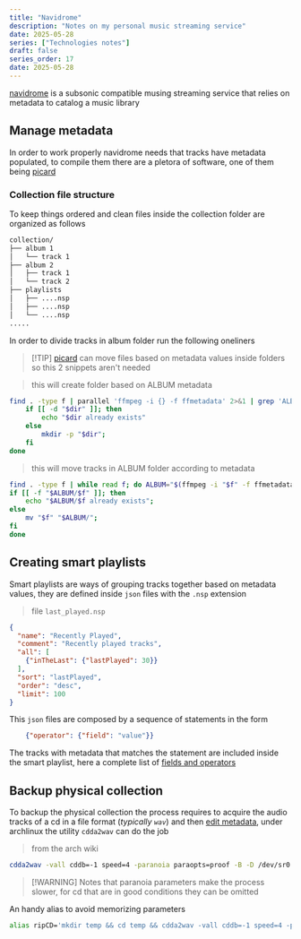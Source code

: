 ```yaml
---
title: "Navidrome"
description: "Notes on my personal music streaming service"
date: 2025-05-28
series: ["Technologies notes"]
draft: false
series_order: 17
date: 2025-05-28
---
```


 [navidrome](https://www.navidrome.org/) is a subsonic compatible musing streaming service that relies on metadata to catalog a music library

## Manage metadata

In order to work properly navidrome needs that tracks have metadata populated, to compile them there are a pletora of software, one of them being [picard](https://picard.musicbrainz.org/)

### Collection file structure

To keep things ordered and clean files inside the collection folder are organized as follows

```txt
collection/
├── album 1
│   └── track 1
├── album 2
│   ├── track 1
│   └── track 2
├── playlists
│   ├── ....nsp
│   ├── ....nsp
│   └── ....nsp
.....
```

In order to divide tracks in album folder run the following oneliners
>[!TIP] [picard](https://picard.musicbrainz.org/) can move files based on metadata values inside folders so this 2 snippets aren't needed

> this will create folder based on ALBUM metadata
```bash
find . -type f | parallel 'ffmpeg -i {} -f ffmetadata' 2>&1 | grep 'ALBUM ' |awk -F':' '{$1=""; print $0}' | while read dir; do
    if [[ -d "$dir" ]]; then
        echo "$dir already exists"
    else
        mkdir -p "$dir";
    fi
done
```

> this will move tracks in ALBUM folder according to metadata
```bash
find . -type f | while read f; do ALBUM="$(ffmpeg -i "$f" -f ffmetadata 2>&1 | grep 'ALBUM ' | awk -F':' '{$1="";print $0}' | awk '{$1=$1;print}')";
if [[ -f "$ALBUM/$f" ]]; then
    echo "$ALBUM/$f already exists";
else
    mv "$f" "$ALBUM/";
fi
done
```

## Creating smart playlists

Smart playlists are ways of grouping tracks together based on metadata values, they are defined inside `json` files with the `.nsp` extension

>file `last_played.nsp`
```json
{
  "name": "Recently Played",
  "comment": "Recently played tracks",
  "all": [
    {"inTheLast": {"lastPlayed": 30}}
  ],
  "sort": "lastPlayed",
  "order": "desc",
  "limit": 100
}
```

This `json` files are composed by a sequence of statements in the form

```json
    {"operator": {"field": "value"}}
```

The tracks with metadata that matches the statement are included inside the smart playlist, here a complete list of [fields and operators](https://www.navidrome.org/docs/usage/smartplaylists/#additional-resources)

## Backup physical collection

To backup the physical collection the process requires to acquire the audio tracks of a cd in a file format (*typically `wav`*) and then [edit metadata](#Manage-metadata), under archlinux the utility `cdda2wav` can do the job

> from the arch wiki
```bash
cdda2wav -vall cddb=-1 speed=4 -paranoia paraopts=proof -B -D /dev/sr0
```
>[!WARNING] Notes that paranoia parameters make the process slower, for cd that are in good conditions they can be omitted

An handy alias to avoid memorizing parameters

```bash
alias ripCD='mkdir temp && cd temp && cdda2wav -vall cddb=-1 speed=4 -paranoia paraopts=proof -B -D /dev/sr0'
```
